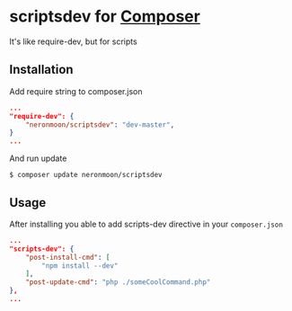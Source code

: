 # scriptsdev for [Composer](https://github.com/composer/composer)
It's like require-dev, but for scripts
## Installation 
Add require string to composer.json

```json
...
"require-dev": {
	"neronmoon/scriptsdev": "dev-master",
}
...
```
And run update
```shell
$ composer update neronmoon/scriptsdev
```
## Usage
After installing you able to add scripts-dev directive in your ```composer.json```
```json
...
"scripts-dev": {
	"post-install-cmd": [
		"npm install --dev"
	],
	"post-update-cmd": "php ./someCoolCommand.php"
},
...
```
